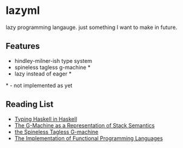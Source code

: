 # lazyml
lazy programming langauge. just something I want to make in future.

## Features
- hindley-milner-ish type system
- spineless tagless g-machine *
- lazy instead of eager *

\* - not implemented as yet

## Reading List 
- [Typing Haskell in Haskell](https://web.cecs.pdx.edu/~mpj/thih/thih.pdf)
- [The G-Machine as a Representation of Stack Semantics](https://link.springer.com/content/pdf/10.1007/3-540-18317-5_4.pdf)
- [the Spineless Tagless G-machine](https://www.microsoft.com/en-us/research/wp-content/uploads/1992/04/spineless-tagless-gmachine.pdf)
- [The Implementation of Functional Programming Languages](https://www.microsoft.com/en-us/research/wp-content/uploads/1987/01/slpj-book-1987-small.pdf)
